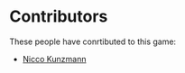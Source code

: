 Contributors
============

These people have conrtibuted to this game:

- [Nicco Kunzmann](http://jugendprogrammiert.weebly.com/)


